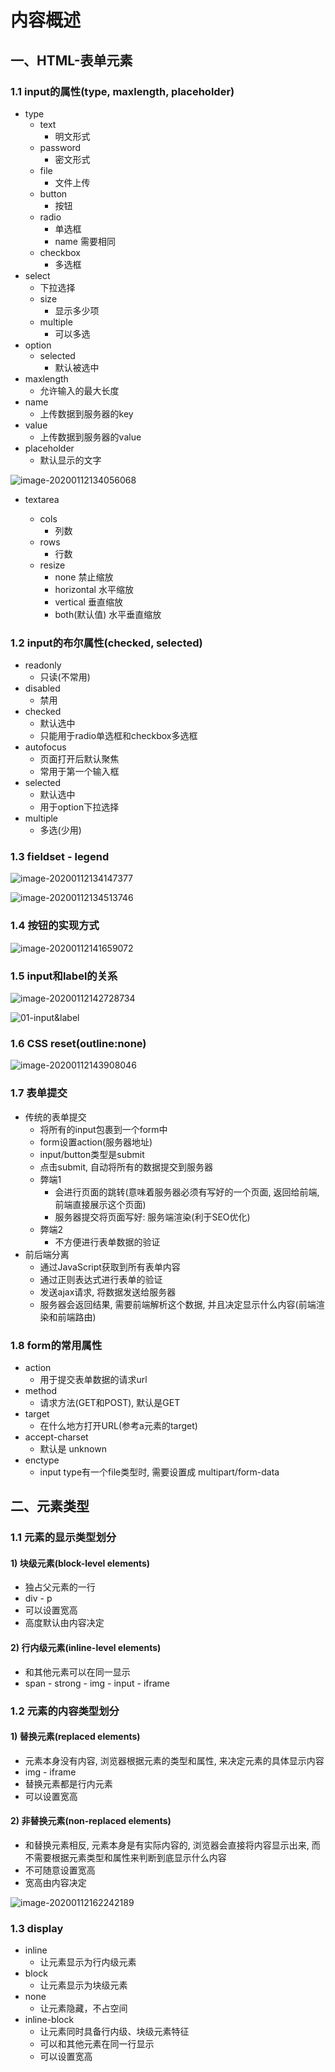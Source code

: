 # 内容概述

## 一、HTML-表单元素

### 1.1 input的属性(type, maxlength, placeholder)

* type
  * text
    * 明文形式
  * password
    * 密文形式
  * file
    * 文件上传
  * button
    * 按钮
  * radio
    * 单选框
    * name 需要相同
  * checkbox
    * 多选框
* select
  * 下拉选择
  * size 
    * 显示多少项
  * multiple
    * 可以多选
* option
  * selected
    * 默认被选中
* maxlength
  * 允许输入的最大长度
* name
  * 上传数据到服务器的key
* value
  * 上传数据到服务器的value
* placeholder
  * 默认显示的文字

![image-20200112134056068](day07_html表单元素+css元素类型.assets/image-20200112134056068.png)

* textarea

  * cols
    * 列数
  * rows
    * 行数
  * resize
    * none 禁止缩放
    * horizontal 水平缩放
    * vertical 垂直缩放
    * both(默认值) 水平垂直缩放

  

### 1.2 input的布尔属性(checked, selected)

* readonly
  * 只读(不常用)
* disabled
  * 禁用
* checked
  * 默认选中
  * 只能用于radio单选框和checkbox多选框
* autofocus
  * 页面打开后默认聚焦
  * 常用于第一个输入框
* selected
  * 默认选中
  * 用于option下拉选择
* multiple
  * 多选(少用)

### 1.3 fieldset - legend

![image-20200112134147377](day07_html表单元素+css元素类型.assets/image-20200112134147377.png)



![image-20200112134513746](day07_html表单元素+css元素类型.assets/image-20200112134513746.png)



### 1.4 按钮的实现方式

![image-20200112141659072](day07_html表单元素+css元素类型.assets/image-20200112141659072.png)



### 1.5 input和label的关系

![image-20200112142728734](day07_html表单元素+css元素类型.assets/image-20200112142728734.png)

![01-input&label](day07_html表单元素+css元素类型.assets/01-input&label-1578824888858.gif)



### 1.6 CSS reset(outline:none)

![image-20200112143908046](day07_html表单元素+css元素类型.assets/image-20200112143908046.png)



### 1.7 表单提交

* 传统的表单提交
  * 将所有的input包裹到一个form中
  * form设置action(服务器地址)
  * input/button类型是submit
  * 点击submit, 自动将所有的数据提交到服务器
  * 弊端1
    * 会进行页面的跳转(意味着服务器必须有写好的一个页面, 返回给前端, 前端直接展示这个页面)
    * 服务器提交将页面写好: 服务端渲染(利于SEO优化)
  * 弊端2
    * 不方便进行表单数据的验证
* 前后端分离
  * 通过JavaScript获取到所有表单内容
  * 通过正则表达式进行表单的验证
  * 发送ajax请求, 将数据发送给服务器
  * 服务器会返回结果, 需要前端解析这个数据, 并且决定显示什么内容(前端渲染和前端路由)



### 1.8 form的常用属性

* action
  * 用于提交表单数据的请求url
* method
  * 请求方法(GET和POST), 默认是GET
* target
  * 在什么地方打开URL(参考a元素的target)
* accept-charset
  * 默认是 unknown
* enctype
  * input type有一个file类型时, 需要设置成 multipart/form-data



## 二、元素类型

### 1.1 元素的显示类型划分

#### 1) 块级元素(block-level elements)

* 独占父元素的一行
* div - p
* 可以设置宽高
* 高度默认由内容决定



#### 2) 行内级元素(inline-level elements)

* 和其他元素可以在同一显示
* span - strong - img - input - iframe



### 1.2 元素的内容类型划分

#### 1) 替换元素(replaced elements)

* 元素本身没有内容, 浏览器根据元素的类型和属性, 来决定元素的具体显示内容
* img - iframe
* 替换元素都是行内元素
* 可以设置宽高

#### 2) 非替换元素(non-replaced elements)

* 和替换元素相反, 元素本身是有实际内容的, 浏览器会直接将内容显示出来, 而不需要根据元素类型和属性来判断到底显示什么内容
* 不可随意设置宽高
* 宽高由内容决定

![image-20200112162242189](day07_html表单元素+css元素类型.assets/image-20200112162242189.png)



### 1.3 display

* inline
  * 让元素显示为行内级元素
* block
  * 让元素显示为块级元素
* none
  * 让元素隐藏，不占空间
* inline-block
  * 让元素同时具备行内级、块级元素特征
  * 可以和其他元素在同一行显示
  * 可以设置宽高